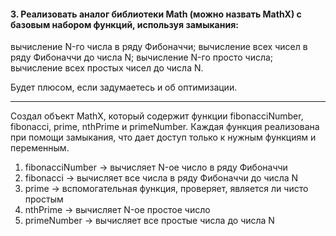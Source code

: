 <h4>3. Реализовать аналог библиотеки Math (можно назвать MathX) с базовым набором функций, используя замыкания:</h4>

вычисление N-го числа в ряду Фибоначчи;
вычисление всех чисел в ряду Фибоначчи до числа N;
вычисление N-го просто числа;
вычисление всех простых чисел до числа N.

Будет плюсом, если задумаетесь и об оптимизации.

---

Создал объект MathX, который содержит функции fibonacciNumber, fibonacci, prime, nthPrime и primeNumber. Каждая функция реализована при помощи замыкания, что дает доступ только к нужным функциям и переменным.

1. fibonacciNumber -> вычисляет N-ое число в ряду Фибоначчи
2. fibonacci -> вычисляет все числа в ряду Фибоначчи до числа N
3. prime -> вспомогательная функция, проверяет, является ли чисто простым
4. nthPrime -> вычисляет N-ое простое число
5. primeNumber -> вычисляет все простые числа до числа N
